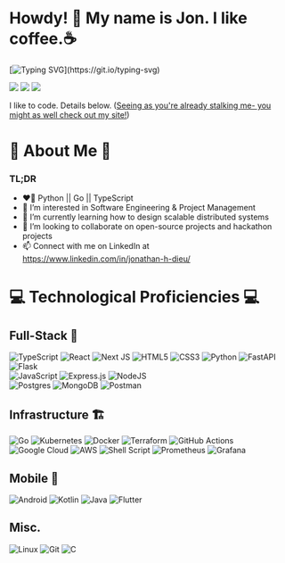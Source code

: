 # Howdy! 👋 My name is Jon. I like coffee.☕

[![Typing SVG](https://readme-typing-svg.demolab.com/?lines=Dieu+or+Dieu+not;There+is+no+try.)](https://git.io/typing-svg)

[![](https://img.shields.io/badge/📄resume-gray?&style=for-the-badge)](https://drive.google.com/file/d/1ZunjaIPWC0z8RZWcVGrG661OvS6HhOx3/view?usp=sharing)
[![](https://img.shields.io/badge/linkedin-%230077B5.svg?&style=for-the-badge&logo=linkedin&logoColor=white)](https://www.linkedin.com/in/jonathan-h-dieu/)
[![](https://img.shields.io/badge/Microsoft_Outlook-0078D4?style=for-the-badge&logo=microsoft-outlook&logoColor=white)](mailto:jonathanhuydieu@knights.ucf.edu)
<!-- [![](https://img.shields.io/badge/Gmail-D14836?style=for-the-badge&logo=gmail&logoColor=white)](mailto:jonathanhuydieu@gmail.com) -->

<!-- ![Jonathan's GitHub overview](https://github.com/jonathanhuydieu/jonathanhuydieu/blob/main/generated/overview.svg) -->
I like to code. Details below. 
([Seeing as you're already stalking me- you might as well check out my site!](https://jon-dieu.netlify.app))

🕺 About Me 🕺
==================================
### TL;DR
- ❤️‍🔥 Python || Go || TypeScript
- 👀 I’m interested in Software Engineering & Project Management
- 🌱 I’m currently learning how to design scalable distributed systems
- 🤝 I’m looking to collaborate on open-source projects and hackathon projects
- 📫 Connect with me on LinkedIn at https://www.linkedin.com/in/jonathan-h-dieu/


💻 Technological Proficiencies 💻
==================================
## Full-Stack 🥞
![TypeScript](https://img.shields.io/badge/typescript-%23007ACC.svg?style=for-the-badge&logo=typescript&logoColor=white)
<img alt="React" src="https://img.shields.io/badge/react%20-%2320232a.svg?&style=for-the-badge&logo=react&logoColor=%2361DAFB"/>
![Next JS](https://img.shields.io/badge/Next-black?style=for-the-badge&logo=next.js&logoColor=white)
<img alt="HTML5" src="https://img.shields.io/badge/html5%20-%23E34F26.svg?&style=for-the-badge&logo=html5&logoColor=white"/>
<img alt="CSS3" src="https://img.shields.io/badge/css3%20-%231572B6.svg?&style=for-the-badge&logo=css3&logoColor=white"/>
![Python](https://img.shields.io/badge/python-3670A0?style=for-the-badge&logo=python&logoColor=ffdd54)
![FastAPI](https://img.shields.io/badge/FastAPI-005571?style=for-the-badge&logo=fastapi)
<img alt="Flask" src="https://img.shields.io/badge/flask%20-%23000.svg?&style=for-the-badge&logo=flask&logoColor=white"/>
<br/>
<img alt="JavaScript" src="https://img.shields.io/badge/javascript%20-%23323330.svg?&style=for-the-badge&logo=javascript&logoColor=%23F7DF1E"/>
<img alt="Express.js" src="https://img.shields.io/badge/express.js%20-%23404d59.svg?&style=for-the-badge"/>
<img alt="NodeJS" src="https://img.shields.io/badge/node.js%20-%2343853D.svg?&style=for-the-badge&logo=node.js&logoColor=white"/> 
<br/>
![Postgres](https://img.shields.io/badge/postgres-%23316192.svg?style=for-the-badge&logo=postgresql&logoColor=white)
<img alt="MongoDB" src ="https://img.shields.io/badge/MongoDB-%234ea94b.svg?&style=for-the-badge&logo=mongodb&logoColor=white"/>
![Postman](https://img.shields.io/badge/Postman-FF6C37?style=for-the-badge&logo=postman&logoColor=white)

## Infrastructure 🏗️
![Go](https://img.shields.io/badge/go-%2300ADD8.svg?style=for-the-badge&logo=go&logoColor=white)
![Kubernetes](https://img.shields.io/badge/kubernetes-%23326ce5.svg?style=for-the-badge&logo=kubernetes&logoColor=white)
<img alt="Docker" src="https://img.shields.io/badge/docker%20-%230db7ed.svg?&style=for-the-badge&logo=docker&logoColor=white"/>
<img alt="Terraform" src="https://img.shields.io/badge/terraform%20-%235835CC.svg?&style=for-the-badge&logo=terraform&logoColor=white"/> 
<img alt="GitHub Actions" src="https://img.shields.io/badge/github%20actions%20-%232671E5.svg?&style=for-the-badge&logo=github%20actions&logoColor=white"/>
<img alt="Google Cloud" src="https://img.shields.io/badge/Google_Cloud-4285F4?style=for-the-badge&logo=google-cloud&logoColor=white"/>
<img alt="AWS" src="https://img.shields.io/badge/Amazon_AWS-232F3E?style=for-the-badge&logo=amazon-aws&logoColor=white"/>
<img alt="Shell Script" src="https://img.shields.io/badge/shell_script%20-%23121011.svg?&style=for-the-badge&logo=gnu-bash&logoColor=white"/>
![Prometheus](https://img.shields.io/badge/Prometheus-E6522C?style=for-the-badge&logo=Prometheus&logoColor=white)
![Grafana](https://img.shields.io/badge/grafana-%23F46800.svg?style=for-the-badge&logo=grafana&logoColor=white)


## Mobile 📱
![Android](https://img.shields.io/badge/Android-3DDC84?style=for-the-badge&logo=android&logoColor=white)
![Kotlin](https://img.shields.io/badge/kotlin-%237F52FF.svg?style=for-the-badge&logo=kotlin&logoColor=white)
<img alt="Java" src="https://img.shields.io/badge/java-%23ED8B00.svg?&style=for-the-badge&logo=java&logoColor=white"/> 
![Flutter](https://img.shields.io/badge/Flutter-%2302569B.svg?style=for-the-badge&logo=Flutter&logoColor=white)



## Misc.
![Linux](https://img.shields.io/badge/Linux-FCC624?style=for-the-badge&logo=linux&logoColor=black)
<img alt="Git" src="https://img.shields.io/badge/git%20-%23F05033.svg?&style=for-the-badge&logo=git&logoColor=white"/>
<img alt="C" src="https://img.shields.io/badge/c%20-%2300599C.svg?&style=for-the-badge&logo=c&logoColor=white"/>



<!---
jonathanhuydieu/jonathanhuydieu is a ✨ special ✨ repository because its `README.md` (this file) appears on your GitHub profile.
You can click the Preview link to take a look at your changes.
--->
